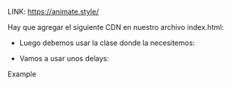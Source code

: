 LINK: https://animate.style/

Hay que agregar el siguiente CDN en nuestro archivo index.html:
<link
    rel="stylesheet"
    href="https://cdnjs.cloudflare.com/ajax/libs/animate.css/4.1.1/animate.min.css"
/>

- Luego debemos usar la clase donde la necesitemos: 

- Vamos a usar unos delays:
<div class="animate__animated animate__bounce animate__fadeIn">Example</div>




